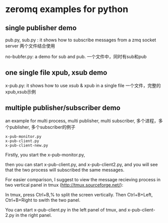 # zeromq examples for python
## single publisher demo
pub.py, sub.py : it shows how to subscribe messages from a zmq socket server 两个文件结合使用

no-bubfer.py: a demo for sub and pub. 一个文件中，同时有sub和pub

## one single file xpub, xsub demo
x-pub.py: it shows how to use xsub & xpub in a single file  一个文件，完整的xpub,xsub示例

## multiple publisher/subscriber demo
an example for multi process, multi publisher, multi subscriber, 多个进程，多个publisher, 多个subscriber的例子

	x-pub-monitor.py
	x-pub-client.py
	x-pub-client-new.py

	

Firstly, you start the x-pub-monitor.py,

then you can start x-pub-client.py, and x-pub-client2.py, and you will see that the two process will subscribed the same messages.

For easier comparison, I suggest to view the message recieving process in two vertical panel in tmux (http://tmux.sourceforge.net/):

In tmux, press Ctrl+B,% to split the screen vertically. Then Ctrl+B+Left, Ctrl+B+Right to swith the two panel.

You can start x-pub-client.py in the left panel of tmux, and x-pub-client-2.py in the right panel.
 
